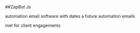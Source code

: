 ##ZapBot Js

automation email software with dates a future automation emails

met for client engagements
